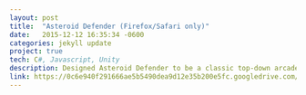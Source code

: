 ```yaml
---
layout: post
title:  "Asteroid Defender (Firefox/Safari only)"
date:   2015-12-12 16:35:34 -0600
categories: jekyll update
project: true
tech: C#, Javascript, Unity
description: Designed Asteroid Defender to be a classic top-down arcade style shooter. I wanted to learn C# as an introduction to the .NET framework and what better way to do it then to make a game your friends can fight over playing? I learned alot about OOP capabilities and the fundamentals of game design.
link: https://0c6e940f291666ae5b5490dea9d12e35b200e5fc.googledrive.com/host/0B_wryOXBYTeTc0E1NWNodUNjVTg/AsteroidDefender_Web.html
---
```

